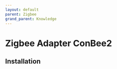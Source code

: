 ```yaml
---
layout: default
parent: Zigbee
grand_parent: Knowledge
---
```


# Zigbee Adapter ConBee2

## Installation